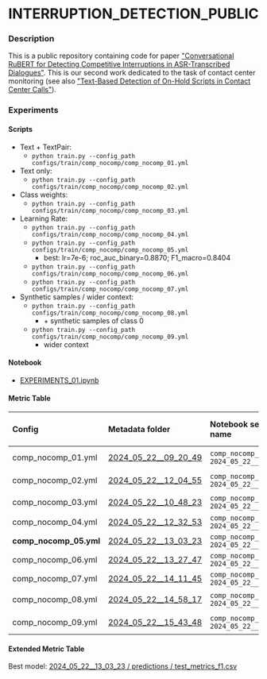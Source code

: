 # INTERRUPTION_DETECTION_PUBLIC



### Description

This is a public repository containing code for paper ["Conversational RuBERT for Detecting Competitive Interruptions in ASR-Transcribed Dialogues"](https://aircconline.com/csit/papers/vol14/csit141306.pdf). This is our second work dedicated to the task of contact center monitoring (see also ["Text-Based Detection of On-Hold Scripts in Contact Center Calls"](https://arxiv.org/abs/2407.09849)).



### Experiments


#### Scripts

- Text + TextPair:
    - `python train.py --config_path configs/train/comp_nocomp/comp_nocomp_01.yml`
- Text only:
    - `python train.py --config_path configs/train/comp_nocomp/comp_nocomp_02.yml`
- Class weights:
    - `python train.py --config_path configs/train/comp_nocomp/comp_nocomp_03.yml`
- Learning Rate:
    - `python train.py --config_path configs/train/comp_nocomp/comp_nocomp_04.yml`
    - `python train.py --config_path configs/train/comp_nocomp/comp_nocomp_05.yml`
        - best: lr=7e-6; roc_auc_binary=0.8870; F1_macro=0.8404
    - `python train.py --config_path configs/train/comp_nocomp/comp_nocomp_06.yml`
    - `python train.py --config_path configs/train/comp_nocomp/comp_nocomp_07.yml`
- Synthetic samples / wider context:
    - `python train.py --config_path configs/train/comp_nocomp/comp_nocomp_08.yml`
        - \+ synthetic samples of class 0
    - `python train.py --config_path configs/train/comp_nocomp/comp_nocomp_09.yml`
        - wider context


#### Notebook

- [EXPERIMENTS_01.ipynb](./EXPERIMENTS_01.ipynb)


#### Metric Table 

| Config | Metadata folder | Notebook section name | Hyperparameter | ROC AUC Binary | Best threshold | Recall macro | Precision Macro | Balanced Accuracy | F1 Macro |
|:-------|:----------------|:----------------------|---------------:|---------------:|---------------:|-------------:|----------------:|-------------------:|---------:|
| comp_nocomp_01.yml | [2024_05_22__09_20_49](./mlruns/comp_nocomp/2024_05_22__09_20_49) | `comp_nocomp_01 / 2024_05_22__09_20_49` | Input: Speaker + Listener | 0.8508 | 0.5303 | 0.7571 | 0.7599 | 0.7571 | 0.7582 |
| comp_nocomp_02.yml | [2024_05_22__12_04_55](./mlruns/comp_nocomp/2024_05_22__12_04_55) | `comp_nocomp_02 / 2024_05_22__12_04_55` | Input: Only Listener | 0.8118 | 0.5249 | 0.7120 | 0.7301 | 0.7120 | 0.7151 |
| comp_nocomp_03.yml | [2024_05_22__10_48_23](./mlruns/comp_nocomp/2024_05_22__10_48_23) | `comp_nocomp_03 / 2024_05_22__10_48_23` | Class weights: `[1.0, 0.75]` | 0.8197 | 0.4579 | 0.7299 | 0.7394 | 0.7299 | 0.7320 |
| comp_nocomp_04.yml | [2024_05_22__12_32_53](./mlruns/comp_nocomp/2024_05_22__12_32_53) | `comp_nocomp_04 / 2024_05_22__12_32_53` | LR = 5.e-6 | 0.8818 | 0.4374 | 0.8221 | 0.8483 | 0.8221 | 0.8286 
| **comp_nocomp_05.yml** | [2024_05_22__13_03_23](./mlruns/comp_nocomp/2024_05_22__13_03_23) | `comp_nocomp_05 / 2024_05_22__13_03_23` | LR = 7.e-6 | 0.8870 | 0.3858 | **0.8325** | **0.8671** | **0.8325** | **0.8404** |
| comp_nocomp_06.yml | [2024_05_22__13_27_47](./mlruns/comp_nocomp/2024_05_22__13_27_47) | `comp_nocomp_06 / 2024_05_22__13_27_47` | LR = 9.e-6 | **0.8891** | 0.3983 | 0.8260 | 0.8517 | 0.8260 | 0.8325 |
| comp_nocomp_07.yml | [2024_05_22__14_11_45](./mlruns/comp_nocomp/2024_05_22__14_11_45) | `comp_nocomp_07 / 2024_05_22__14_11_45` | LR = 1.e-6 | 0.5566 | 0.5035 | 0.5334 | 0.5348 | 0.5334 | 0.5566 |
| comp_nocomp_08.yml | [2024_05_22__14_58_17](./mlruns/comp_nocomp/2024_05_22__14_58_17) | `comp_nocomp_08 / 2024_05_22__14_58_17` | + Synthetic data: class 0 | 0.8874 | 0.4338 | 0.8121 | 0.8239 | 0.8121 | 0.8155 |
| comp_nocomp_09.yml | [2024_05_22__15_43_48](./mlruns/comp_nocomp/2024_05_22__15_43_48) | `comp_nocomp_09 / 2024_05_22__15_43_48` | Context window: 8 phrases | 0.7049 | 0.3949 | 0.6542 | 0.6572 | 0.6542 | 0.6534 |


#### Extended Metric Table

Best model: [2024_05_22__13_03_23 / predictions / test_metrics_f1.csv](./mlruns/comp_nocomp/2024_05_22__13_03_23/predictions/test_metrics_f1.csv)

